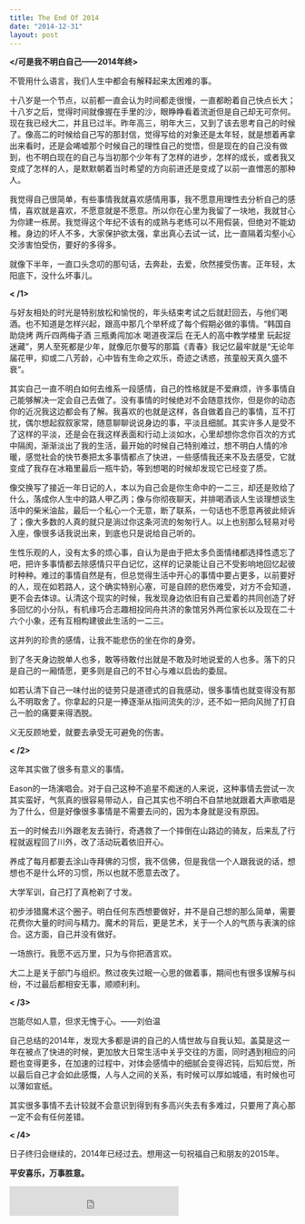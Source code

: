 ```yaml
---
title: The End Of 2014
date: "2014-12-31"
layout: post
---
```



**</可是我不明白自己——2014年终>**

不管用什么语言，我们人生中都会有解释起来太困难的事。

十八岁是一个节点，以前都一直会认为时间都走很慢，一直都盼着自己快点长大；十八岁之后，觉得时间就像握在手里的沙，眼睁睁看着流逝但是自己却无可奈何。现在我已经大二，并且已过半。昨年高三，明年大三，又到了该去思考自己的时候了。像高二的时候给自己写的那封信，觉得写给的对象还是太年轻，就是想着再拿出来看时，还是会唏嘘那个时候自己的理性自己的觉悟，但是现在的自己没有做到，也不明白现在的自己与当初那个少年有了怎样的进步，怎样的成长，或者我又变成了怎样的人，是默默朝着当时希望的方向前进还是变成了以前一直憎恶的那种人。

我觉得自己很简单，有些事情我就喜欢感情用事，我不愿意用理性去分析自己的感情，喜欢就是喜欢，不愿意就是不愿意。所以你在心里为我留了一块地，我就甘心为你建一栋房。我觉得这个年纪不该有的成熟与老练可以不用假装，但绝对不能幼稚。身边的坏人不多，大家保护欲太强，拿出真心去试一试，比一直隔着沟壑小心交涉害怕受伤，要好的多得多。

就像下半年，一直口头念叨的那句话，去奔赴，去爱，欣然接受伤害。正年轻，太阳底下，没什么坏事儿。
<!-- more -->

**< /1>**

与好友相处的时光是特别放松和愉悦的，年头结束考试之后就赶回去，与他们喝酒。也不知道是怎样兴起，跟高中那几个举杯成了每个假期必做的事情。“韩国自助烧烤 两斤四两梅子酒 三瓶勇闯加冰 喝道夜深后 在无人的高中教学楼里 玩起捉迷藏”，男人至死都是少年，就像厄尔曼写的那篇《青春》我记忆最牢就是“无论年届花甲，抑或二八芳龄，心中皆有生命之欢乐，奇迹之诱惑，孩童般天真久盛不衰“。

其实自己一直不明白如何去维系一段感情，自己的性格就是不爱麻烦，许多事情自己能够解决一定会自己去做了。没有事情的时候绝对不会随意找你，但是你的动态你的近况我这边都会有了解。我喜欢的也就是这样，各自做着自己的事情，互不打扰，偶尔想起叙叙家常，随意聊聊说说身边的事，平淡且细腻。其实许多人是受不了这样的平淡，还是会在我这样表面和行动上淡如水，心里却想你念你百次的方式中隔阂，渐渐淡出了我的生活，最开始的时候自己特别难过，想不明白人情的冷暖，感觉社会的快节奏把太多事情都点了快进，一些感情我还来不及去感受，它就变成了我存在冰箱里最后一瓶牛奶，等到想喝的时候却发现它已经变了质。

像交换写了接近一年日记的人，本以为自己会是你生命中的一二三，却还是败给了什么，落成你人生中的路人甲乙丙；像与你彻夜聊天，并排喝酒谈人生谈理想谈生活中的柴米油盐，最后一个私心一个无意，断了联系，一句话也不愿意再彼此倾诉了；像大多数的人真的就只是淌过你这条河流的匆匆行人。以上也别那么轻易对号入座，像很多话我说出来，到底也只是说给自己听的。

生性乐观的人，没有太多的烦心事，自认为是由于把太多负面情绪都选择性遗忘了吧，把许多事情都去除感情只平白记忆，这样的记录能让自己不受影响地回忆起彼时种种。难过的事情自然是有，但总觉得生活中开心的事情中要占更多，以前要好的人，现在如若路人，这个确实特别心塞，可是自顾的悲伤难受，对方不会知道，更不会去体谅。认清这个现实的时候，我发现身边依旧有自己爱着的共同创造了好多回忆的小分队，有机缘巧合志趣相投同舟共济的象馆另外两位家长以及现在二十六个小象，还有互相构建彼此生活的一二三。

这并列的珍贵的感情，让我不能悲伤的坐在你的身旁。

到了冬天身边脱单人也多，敢等待敢付出就是不敢及时地说爱的人也多。落下的只是自己的一厢情愿，更多则是自己的不甘心与难以启齿的委屈。

如若认清下自己一味付出的徒劳只是道德式的自我感动，很多事情也就变得没有那么不明取舍了。你拿起的只是一捧逐渐从指间流失的沙，还不如一把向风抛了打自己一脸的痛要来得洒脱。

义无反顾地爱，就要去承受无可避免的伤害。

**< /2>**

这年其实做了很多有意义的事情。

Eason的一场演唱会。对于自己这种不追星不痴迷的人来说，这种事情去尝试一次其实蛮好，气氛真的很容易带动人，自己其实也不明白不自禁地就跟着大声歌唱是为了什么，但是好像很多事情是不需要去问的，因为本身就是没有原因。

五一的时候去川外跟老友去骑行，奇遇救了一个摔倒在山路边的骑友，后来乱了行程就返程回了川外，改了活动玩着依旧开心。

养成了每月都要去涂山寺拜佛的习惯，我不信佛，但是我信一个人跟我说的话，想想也不是什么坏的习惯，所以也就不愿意去改了。

大学军训，自己打了真枪剃了寸发。

初步涉猎魔术这个圈子。明白任何东西想要做好，并不是自己想的那么简单，需要花费你大量的时间与精力。魔术的背后，更是艺术，关于一个人的气质与表演的综合。这方面，自己并没有做好。

一场旅行。我愿不远万里，只为与你把酒言欢。

大二上是关于部门与组织。熬过夜失过眠一心思的做着事，期间也有很多误解与纠纷，不过最后都相安无事，顺顺利利。

**< /3>**

岂能尽如人意，但求无愧于心。——刘伯温

自己总结的2014年，发现大多都是讲的自己的人情世故与自我认知。盖莫是这一年在被点了快进的时候，更加放大日常生活中关乎交往的方面，同时遇到相应的问题也变得更多，在加速的过程中，对体会感情中的细腻会变得迟钝，后知后觉，所以最后自己才会如此感慨，人与人之间的关系，有时候可以厚如城墙，有时候也可以薄如宣纸。

其实很多事情不去计较就不会意识到得到有多高兴失去有多难过，只要用了真心那一定不会有任何差错。

**< /4>**

日子终归会继续的，2014年已经过去。想用这一句祝福自己和朋友的2015年。

**平安喜乐，万事胜意。**

<iframe frameborder="no" border="0" marginwidth="0" marginheight="0" width=298 height=52 src="http://music.163.com/outchain/player?type=2&id=32507038&auto=1&height=32"></iframe>